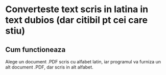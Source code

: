 # Converteste text scris in latina in text dubios (dar citibil pt cei care stiu)

## Cum functioneaza
Alege un document .PDF scris cu alfabet latin, iar programul va furniza un alt document .PDF, dar scris in alt alfabet.